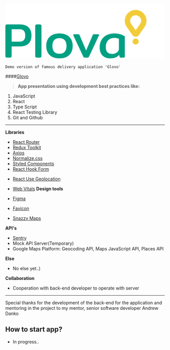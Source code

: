 ![Markdown Logo](./src/logos/logo.png)

`Demo version of famous delivery application 'Glovo'`

####[Glovo](https://glovoapp.com/)

> **App presentation using development best practices like:**

1. JavaScript
2. React
3. Type Script
4. React Testing Library
5. Git and Github

---

**Libraries**

- [React Router](https://reactrouter.com/en/main)
- [Redux Toolkit](https://redux-toolkit.js.org/)
- [Axios](https://axios-http.com/)
- [Normalize.css](https://github.com/necolas/normalize.css/)
- [Styled Components](https://styled-components.com/)
- [React Hook Form](https://legacy.react-hook-form.com/)
<!-- - [Use Places Autocomplete](https://developers.google.com/maps/documentation/javascript/place-autocomplete) -->
- [React Use Geolocation](https://www.npmjs.com/package/react-hook-geolocation)
<!-- - [Geocoding](https://developers.google.com/maps/documentation/geocoding/overview) -->
- [Web Vitals](https://www.npmjs.com/package/web-vitals)
  **Design tools**

- [Figma](https://www.figma.com/)
- [Favicon](https://favicon.io/)
- [Snazzy Maps](https://favicon.io/)

**API's**

- [Sentry](https://sentry.io/for/web-vitals/?platform=sentry.javascript.react)
- Mock API Server(Temporary)
- Google Maps Platform:
  Geocoding API, Maps JavaScript API, Places API

**Else**

- No else yet..)

**Collaboration**

- Cooperation with back-end developer to operate with server

---

Special thanks for the development of the back-end for the application and mentoring in the project to my mentor, senior software developer Andrew Danko

## How to start app?

- In progress..

